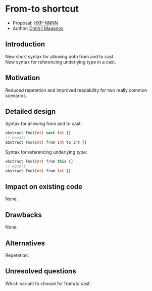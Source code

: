 # From-to shortcut

* Proposal: [HXP-NNNN](NNNN-from-to-shortcuts.md)
* Author: [Dmitrii Maganov](https://github.com/vonagam)

## Introduction

New short syntax for allowing both from and to cast.  
New syntax for referencing underlying type in a cast.

## Motivation

Reduced repetetion and improved readability for two really common scenarios.

## Detailed design

Syntax for allowing from and to cast:

```haxe
abstract Foo(Int) cast Int {}
// equals
abstract Foo(Int) from Int to Int {}
```

Syntax for referencing underlying type:

```haxe
abstract Foo(Int) from this {}
// equals
abstract Foo(Int) from Int {}
```

## Impact on existing code

None.

## Drawbacks

None.

## Alternatives

Repetetion.

## Unresolved questions

Which variant to choose for from/to cast.

